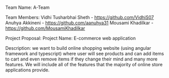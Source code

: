 Team Name:   A-Team

Team Members:  Vidhi Tusharbhai Sheth - https://github.com/VidhiS07
               Anuhya Akkineni - https://github.com/aanuhya31
               Mousami Khadilkar - https://github.com/MousamiKhadilkar

Project Proposal:
Project Name:  E-commerce web application

Description:  we want to build online shopping website (using angular framework and typescript) where user will see products and can add items to cart and even remove items if they change their mind and many more features. We will include all of the features that the majority of online store applications provide.
